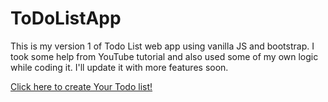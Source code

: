 # ToDoListApp
This is my version 1 of Todo List web app using vanilla JS and bootstrap. I took some help from YouTube tutorial and also used some of my own logic while coding it. I'll update it with more features soon.

[Click here to create Your Todo list!]()
